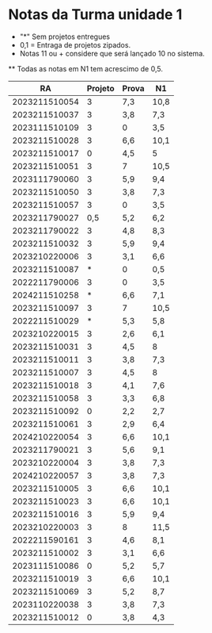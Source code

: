 # Notas da Turma unidade 1

* "*" Sem projetos entregues
* 0,1 = Entraga de projetos zipados.
* Notas 11 ou + considere que será lançado 10 no sistema.
  
** Todas as notas em N1 tem acrescimo de 0,5. 


| RA            | Projeto | Prova | N1   |
|---------------|---------|-------|------|
| 2023211510054 | 3       | 7,3   | 10,8 |
| 2023211510037 | 3       | 3,8   | 7,3  |
| 2023111510109 | 3       | 0     | 3,5  |
| 2023211510028 | 3       | 6,6   | 10,1 |
| 2023211510017 | 0       | 4,5   | 5    |
| 2023211510051 | 3       | 7     | 10,5 |
| 2023111790060 | 3       | 5,9   | 9,4  |
| 2023211510050 | 3       | 3,8   | 7,3  |
| 2023211510057 | 3       | 0     | 3,5  |
| 2023211790027 | 0,5     | 5,2   | 6,2  |
| 2023211790022 | 3       | 4,8   | 8,3  |
| 2023211510032 | 3       | 5,9   | 9,4  |
| 2023210220006 | 3       | 3,1   | 6,6  |
| 2023211510087 | *       | 0     | 0,5  |
| 2022211790006 | 3       | 0     | 3,5  |
| 2024211510258 | *       | 6,6   | 7,1  |
| 2023211510097 | 3       | 7     | 10,5 |
| 2022211510029 | *       | 5,3   | 5,8  |
| 2023210220015 | 3       | 2,6   | 6,1  |
| 2023211510031 | 3       | 4,5   | 8    |
| 2023211510011 | 3       | 3,8   | 7,3  |
| 2023211510007 | 3       | 4,5   | 8    |
| 2023211510018 | 3       | 4,1   | 7,6  |
| 2023211510058 | 3       | 3,3   | 6,8  |
| 2023211510092 | 0       | 2,2   | 2,7  |
| 2023211510061 | 3       | 2,9   | 6,4  |
| 2024210220054 | 3       | 6,6   | 10,1 |
| 2023211790021 | 3       | 5,6   | 9,1  |
| 2023210220004 | 3       | 3,8   | 7,3  |
| 2024210220057 | 3       | 3,8   | 7,3  |
| 2023211510005 | 3       | 6,6   | 10,1 |
| 2023211510023 | 3       | 6,6   | 10,1 |
| 2023211510016 | 3       | 5,9   | 9,4  |
| 2023210220003 | 3       | 8     | 11,5 |
| 2022211590161 | 3       | 4,6   | 8,1  |
| 2023211510002 | 3       | 3,1   | 6,6  |
| 2023111510086 | 0       | 5,2   | 5,7  |
| 2023211510019 | 3       | 6,6   | 10,1 |
| 2023211510069 | 3       | 5,2   | 8,7  |
| 2023110220038 | 3       | 3,8   | 7,3  |
| 2023211510012 | 0       | 3,8   | 4,3  |
